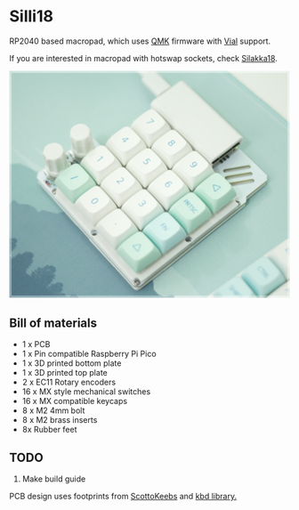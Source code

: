 # Silli18
RP2040 based macropad, which uses [QMK](https://github.com/qmk/qmk_firmware) firmware with [Vial](https://get.vial.today/) support. 

If you are interested in macropad with hotswap sockets, check [Silakka18](https://github.com/Squalius-cephalus/silakka18).

![](https://raw.githubusercontent.com/Squalius-cephalus/silli18/main/silli18.png)

## Bill of materials

 - 1 x PCB
 - 1 x Pin compatible Raspberry Pi Pico
 - 1 x 3D printed bottom plate
 - 1 x 3D printed top plate
 - 2 x EC11 Rotary encoders
 - 16 x MX style mechanical switches
 - 16 x MX compatible keycaps
 - 8 x M2 4mm bolt
 - 8 x M2 brass inserts 
 - 8x Rubber feet

## TODO

 1. Make build guide

PCB design uses footprints from [ScottoKeebs](https://github.com/joe-scotto/scottokeebs/tree/main/Extras/ScottoKicad "ScottoKeebs") and [kbd library.](https://github.com/foostan/kbd "kbd library.")
